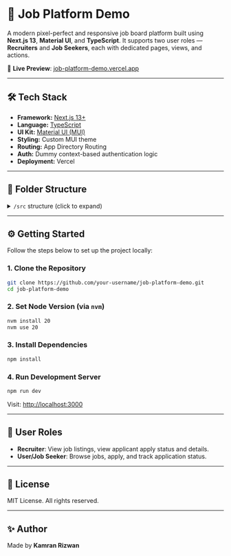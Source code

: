 # 💼 Job Platform Demo

A modern pixel-perfect and responsive job board platform built using **Next.js 13**, **Material UI**, and **TypeScript**. It supports two user roles — **Recruiters** and **Job Seekers**, each with dedicated pages, views, and actions.

🚀 **Live Preview**: [job-platform-demo.vercel.app](https://job-platform-demo.vercel.app)

---

## 🛠️ Tech Stack

- **Framework:** [Next.js 13+](https://nextjs.org/)
- **Language:** [TypeScript](https://www.typescriptlang.org/)
- **UI Kit:** [Material UI (MUI)](https://mui.com/)
- **Styling:** Custom MUI theme
- **Routing:** App Directory Routing
- **Auth:** Dummy context-based authentication logic
- **Deployment:** Vercel

---

## 📁 Folder Structure

<details>
  <summary><code>/src</code> structure (click to expand)</summary>

```bash
/src
├── components
│   ├── Header.tsx
│   ├── Sidebar.tsx
│   ├── JobCard.tsx
│   ├── JobDetails.tsx
│   └── ConfirmationDialog.tsx

├── layouts
│   ├── RecruiterLayout.tsx
│   └── UserLayout.tsx

├── pages
│   ├── auth
│   │   └── login.tsx
│   ├── recruiter
│   │   └── jobs
│   │       ├── index.tsx      # Recruiter job list
│   │       └── [id].tsx       # Job detail with applicants
│   ├── user
│   │   └── jobs
│   │       ├── index.tsx      # User job list
│   │       └── [id].tsx       # Job detail + apply
│   └── _app.tsx

├── theme
│   └── theme.ts               # MUI theme config

├── types
│   └── job.ts                 # TS interfaces

├── utils
│   └── dummyData.ts          # Mock job/applicant data

└── hooks
    └── useAuth.ts            # Mock auth logic
```

</details>

---

## ⚙️ Getting Started

Follow the steps below to set up the project locally:

### 1. Clone the Repository

```bash
git clone https://github.com/your-username/job-platform-demo.git
cd job-platform-demo
````

### 2. Set Node Version (via `nvm`)

```bash
nvm install 20
nvm use 20
```

### 3. Install Dependencies

```bash
npm install
```

### 4. Run Development Server

```bash
npm run dev
```

Visit: [http://localhost:3000](http://localhost:3000)

---

## 👤 User Roles

* **Recruiter**: View job listings, view applicant apply status and details.
* **User/Job Seeker**: Browse jobs, apply, and track application status.

---

## 📄 License

MIT License. All rights reserved.

---

## ✨ Author

Made by **Kamran Rizwan**



